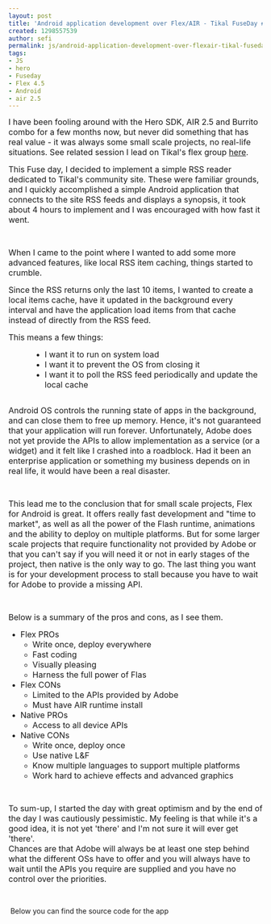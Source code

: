 ```yaml
---
layout: post
title: 'Android application development over Flex/AIR - Tikal FuseDay #3'
created: 1298557539
author: sefi
permalink: js/android-application-development-over-flexair-tikal-fuseday-3
tags:
- JS
- hero
- Fuseday
- Flex 4.5
- Android
- air 2.5
---
```

<p style="text-align: left; line-height: normal; direction: ltr; unicode-bidi: embed;"><span style="font-size: 12pt;">I have been fooling around with the Hero SDK, AIR 2.5 and Burrito combo for a few months now, but never did something that has real value - it was always some small scale projects, no real-life situations. See related session I lead on Tikal's flex group <a href="../../../../../../../events/flex-group-meeting-air-25-and-mobile">here</a>.</span></p>
<!--break-->
<p style="text-align: left; line-height: normal; direction: ltr; unicode-bidi: embed;"><span style="font-size: 12pt;">This Fuse day, I decided to implement a simple RSS reader dedicated to Tikal's community site. These were familiar grounds, and I quickly accomplished a simple Android application that connects to the site RSS feeds and displays a synopsis, it took about 4 hours to implement and I was encouraged with how fast it went.</span></p>
<p style="text-align: left; line-height: normal; direction: ltr; unicode-bidi: embed;">&nbsp;</p>
<p style="text-align: left; line-height: normal; direction: ltr; unicode-bidi: embed;"><span style="font-size: 12pt;">When I came to the point where I wanted to add some more advanced features, like local RSS item caching, things started to crumble.</span></p>
<p style="text-align: left; line-height: normal; direction: ltr; unicode-bidi: embed;"><span style="font-size: 12pt;">Since the RSS returns only the last 10 items, I wanted to create a local items cache, have it updated in the background every interval and have the application load items from that cache instead of directly from the RSS feed.</span></p>
<p style="text-align: left; line-height: normal; direction: ltr; unicode-bidi: embed;"><span style="font-size: 12pt;">This means a few things:</span></p>
<ul type="disc">
    <li style="margin-right: 0cm; margin-left: 36pt; text-align: left; line-height: normal; direction: ltr; unicode-bidi: embed;"><span style="font-size: 12pt;">I want it to run on system load</span></li>
    <li style="margin-right: 0cm; margin-left: 36pt; text-align: left; line-height: normal; direction: ltr; unicode-bidi: embed;"><span style="font-size: 12pt;">I want it to prevent the OS      from closing it</span></li>
    <li style="margin-right: 0cm; margin-left: 36pt; text-align: left; line-height: normal; direction: ltr; unicode-bidi: embed;"><span style="font-size: 12pt;">I want it to poll the RSS feed      periodically and update the local cache</span><br />
    &nbsp;</li>
</ul>
<p style="text-align: left; line-height: normal; direction: ltr; unicode-bidi: embed;"><span style="font-size: 12pt;">Android OS controls the running state of apps in the background, and can close them to free up memory. Hence, it's not guaranteed that your application will run forever. Unfortunately, Adobe does not yet provide the APIs to allow implementation as a service (or a widget) and it felt like I crashed into a roadblock. Had it been an enterprise application or something my business depends on in real life, it would have been a real disaster.</span></p>
<p style="text-align: left; line-height: normal; direction: ltr; unicode-bidi: embed;">&nbsp;</p>
<p style="text-align: left; line-height: normal; direction: ltr; unicode-bidi: embed;"><span style="font-size: 12pt;">This lead me to the conclusion that for small scale projects, Flex for Android is great. It offers really fast development and &quot;time to market&quot;, as well as all the power of the Flash runtime, animations and the ability to deploy on multiple platforms. But for some larger scale projects that require functionality not provided by Adobe or that you can't say if you will need it or not in early stages of the project, then native is the only way to go. The last thing you want is for your development process to stall because you have to wait for Adobe to provide a missing API.</span></p>
<p style="text-align: left; line-height: normal; direction: ltr; unicode-bidi: embed;">&nbsp;</p>
<p style="text-align: left; line-height: normal; direction: ltr; unicode-bidi: embed;"><span style="font-size: 12pt;">Below is a summary of the pros and cons, as I see them.</span></p>
<ul>
    <li><span style="font-size: 12pt;">Flex PROs</span>
    <ul>
        <li><span style="font-size: 12pt;">Write once, deploy everywhere</span></li>
        <li><span style="font-size: 12pt;">Fast coding</span></li>
        <li><span style="font-size: 12pt;">Visually pleasing</span></li>
        <li><span style="font-size: 12pt;">Harness the full power of Flas</span></li>
    </ul>
    </li>
    <li><span style="font-size: 12pt;">Flex CONs</span>
    <ul>
        <li><span style="font-size: 12pt;">Limited to the APIs provided by Adobe</span></li>
        <li><span style="font-size: 12pt;">Must have AIR runtime install</span></li>
    </ul>
    </li>
    <li><span style="font-size: 12pt;">Native PROs</span>
    <ul>
        <li><span style="font-size: 12pt;">Access to all device APIs</span></li>
    </ul>
    </li>
    <li><span style="font-size: 12pt;">Native CONs</span>
    <ul>
        <li><span style="font-size: 12pt;">Write once, deploy once</span></li>
        <li><span style="font-size: 12pt;">Use native L&amp;F</span></li>
        <li><span style="font-size: 12pt;">Know multiple languages to support multiple platforms</span></li>
        <li><span style="font-size: 12pt;">Work hard to achieve effects and advanced graphics</span></li>
    </ul>
    </li>
</ul>
<p style="text-align: left; line-height: normal; direction: ltr; unicode-bidi: embed;">&nbsp;</p>
<p style="text-align: left; line-height: normal; direction: ltr; unicode-bidi: embed;"><span style="font-size: 12pt;">To sum-up, I started the day with great optimism and by the end of the day I was cautiously pessimistic. My feeling is that while it's a good idea, it is not yet 'there' and I'm not sure it will ever get 'there'. <br />
Chances are that Adobe will always be at least one step behind what the different OSs have to offer and you will always have to wait until the APIs you require are supplied and you have no control over the priorities.</span></p>
<p style="text-align: left; line-height: normal; direction: ltr; unicode-bidi: embed;">&nbsp;</p>
<p>&nbsp;Below you can find the source code for the app</p>
<p>&nbsp;</p>
